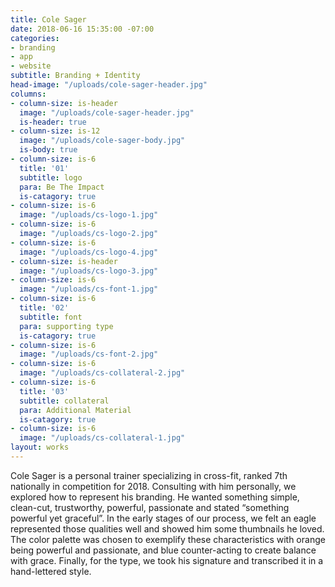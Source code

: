 ```yaml
---
title: Cole Sager
date: 2018-06-16 15:35:00 -07:00
categories:
- branding
- app
- website
subtitle: Branding + Identity
head-image: "/uploads/cole-sager-header.jpg"
columns:
- column-size: is-header
  image: "/uploads/cole-sager-header.jpg"
  is-header: true
- column-size: is-12
  image: "/uploads/cole-sager-body.jpg"
  is-body: true
- column-size: is-6
  title: '01'
  subtitle: logo
  para: Be The Impact
  is-catagory: true
- column-size: is-6
  image: "/uploads/cs-logo-1.jpg"
- column-size: is-6
  image: "/uploads/cs-logo-2.jpg"
- column-size: is-6
  image: "/uploads/cs-logo-4.jpg"
- column-size: is-header
  image: "/uploads/cs-logo-3.jpg"
- column-size: is-6
  image: "/uploads/cs-font-1.jpg"
- column-size: is-6
  title: '02'
  subtitle: font
  para: supporting type
  is-catagory: true
- column-size: is-6
  image: "/uploads/cs-font-2.jpg"
- column-size: is-6
  image: "/uploads/cs-collateral-2.jpg"
- column-size: is-6
  title: '03'
  subtitle: collateral
  para: Additional Material
  is-catagory: true
- column-size: is-6
  image: "/uploads/cs-collateral-1.jpg"
layout: works
---
```


Cole Sager is a personal trainer specializing in cross-fit, ranked 7th nationally in competition for 2018. Consulting with him personally, we explored how to represent his branding. He wanted something simple, clean-cut, trustworthy, powerful, passionate and stated “something powerful yet graceful”. In the early stages of our process, we felt an eagle represented those qualities well and showed him some thumbnails he loved. The color palette was chosen to exemplify these characteristics with orange being powerful and passionate, and blue counter-acting to create balance with grace. Finally, for the type, we took his signature and transcribed it in a hand-lettered style.